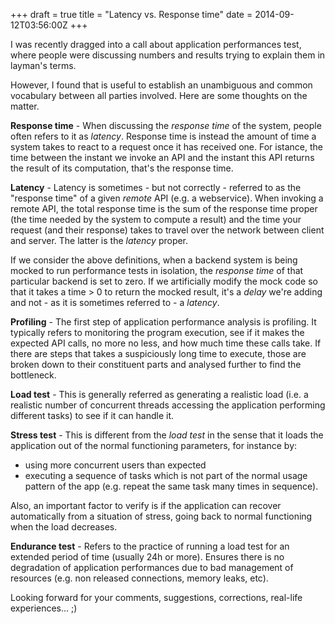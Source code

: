 +++
draft = true
title = "Latency vs. Response time"
date = 2014-09-12T03:56:00Z
+++

<a name="aIntro"></a>
I was recently dragged into a call about application performances test, where people were discussing numbers and results trying to explain them in layman's terms.

However, I found that is useful to establish an unambiguous and common vocabulary between all parties involved. Here are some thoughts on the matter.

<a name="aResponsetime"></a>
**Response time** - When discussing the _response time_ of the system, people often refers to it as _latency_. Response time is instead the amount of time a system takes to react to a request once it has received one. For istance, the time between the instant we invoke an API and the instant this API returns the result of its computation, that's the response time.

<a name="aLatency"></a>
**Latency** - Latency is sometimes - but not correctly - referred to as the "response time" of a given _remote_ API (e.g. a webservice). When invoking a remote API, the total response time is the sum of the response time proper (the time needed by the system to compute a result) and the time your request (and their response) takes to travel over the network between client and server. The latter is the _latency_ proper.

<a name="aDelay"></a>
If we consider the above definitions, when a backend system is being mocked to run performance tests in isolation, the _response time_ of that particular backend is set to zero. If we artificially modify the mock code so that it takes a time > 0 to return the mocked result, it's a _delay_ we're adding and not - as it is sometimes referred to - a _latency_.

<a name="aProfile"></a>
**Profiling** - The first step of application performance analysis is profiling. It typically refers to monitoring the program execution, see if it makes the expected API calls, no more no less, and how much time these calls take. If there are steps that takes a suspiciously long time to execute, those are broken down to their constituent parts and analysed further to find the bottleneck.

<a name="aLoadTest"></a>
**Load test** - This is generally referred as generating a realistic load (i.e. a realistic number of concurrent threads accessing the application performing different tasks) to see if it can handle it. 

<a name="aStressTest"></a>
**Stress test** - This is different from the _load test_ in the sense that it loads the application out of the normal functioning parameters, for instance by:

- using more concurrent users than expected
- executing a sequence of tasks which is not part of the normal usage pattern of the app (e.g. repeat the same task many times in sequence). 

Also, an important factor to verify is if the application can recover automatically from a situation of stress, going back to normal functioning when the load decreases.

<a name="aEnduranceTest"></a>
**Endurance test** - Refers to the practice of running a load test for an extended period of time (usually 24h or more). Ensures there is no degradation of application performances due to bad management of resources (e.g. non released connections, memory leaks, etc). 

Looking forward for your comments, suggestions, corrections, real-life experiences... ;)
